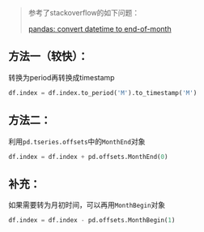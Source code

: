 > 参考了stackoverflow的如下问题：
>
> [pandas: convert datetime to end-of-month](https://stackoverflow.com/questions/18233107/pandas-convert-datetime-to-end-of-month)

## 方法一（较快）：

转换为period再转换成timestamp

```python
df.index = df.index.to_period('M').to_timestamp('M')
```

## 方法二：

利用`pd.tseries.offsets`中的`MonthEnd`对象

```python
df.index = df.index + pd.offsets.MonthEnd(0) 
```

## 补充：

如果需要转为月初时间，可以再用`MonthBegin`对象

```python
df.index = df.index - pd.offsets.MonthBegin(1)
```

